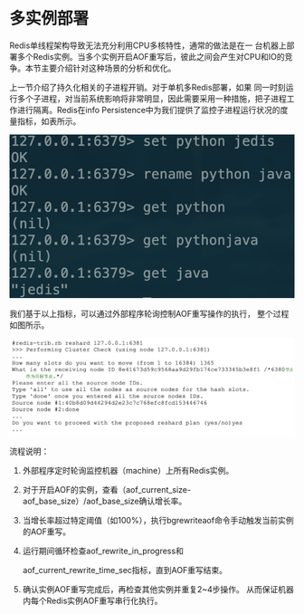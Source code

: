 # 多实例部署

Redis单线程架构导致无法充分利用CPU多核特性，通常的做法是在一 台机器上部署多个Redis实例。当多个实例开启AOF重写后，彼此之间会产生对CPU和IO的竞争。本节主要介绍针对这种场景的分析和优化。

上一节介绍了持久化相关的子进程开销。对于单机多Redis部署，如果 同一时刻运行多个子进程，对当前系统影响将非常明显，因此需要采用一种措施，把子进程工作进行隔离。Redis在info Persistence中为我们提供了监控子进程运行状况的度量指标，如表所示。

![](../.gitbook/assets/image%20%282%29.png)

我们基于以上指标，可以通过外部程序轮询控制AOF重写操作的执行， 整个过程如图所示。

![](../.gitbook/assets/image%20%28185%29.png)

流程说明：

1. 外部程序定时轮询监控机器（machine）上所有Redis实例。
2. 对于开启AOF的实例，查看（aof\_current\_size-aof\_base\_size）/aof\_base\_size确认增长率。
3. 当增长率超过特定阈值（如100%），执行bgrewriteaof命令手动触发当前实例的AOF重写。
4. 运行期间循环检查aof\_rewrite\_in\_progress和

   aof\_current\_rewrite\_time\_sec指标，直到AOF重写结束。

5. 确认实例AOF重写完成后，再检查其他实例并重复2~4步操作。 从而保证机器内每个Redis实例AOF重写串行化执行。



